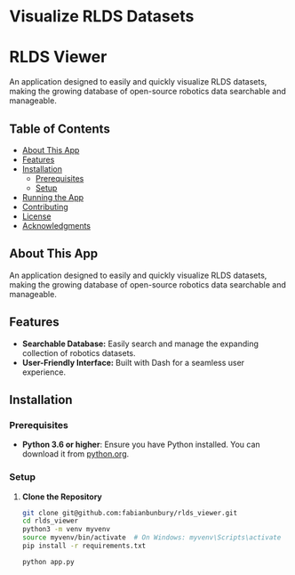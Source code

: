 # Visualize RLDS Datasets

# RLDS Viewer

An application designed to easily and quickly visualize RLDS datasets, making the growing database of open-source robotics data searchable and manageable.

## Table of Contents

- [About This App](#about-this-app)
- [Features](#features)
- [Installation](#installation)
    - [Prerequisites](#prerequisites)
    - [Setup](#setup)
- [Running the App](#running-the-app)
- [Contributing](#contributing)
- [License](#license)
- [Acknowledgments](#acknowledgments)

## About This App

An application designed to easily and quickly visualize RLDS datasets, making the growing database of open-source robotics data searchable and manageable.

## Features

- **Searchable Database:** Easily search and manage the expanding collection of robotics datasets.
- **User-Friendly Interface:** Built with Dash for a seamless user experience.

## Installation

### Prerequisites

- **Python 3.6 or higher**: Ensure you have Python installed. You can download it from [python.org](https://www.python.org/downloads/).

### Setup

1. **Clone the Repository**

     ```bash
     git clone git@github.com:fabianbunbury/rlds_viewer.git
     cd rlds_viewer
     python3 -m venv myvenv
     source myvenv/bin/activate  # On Windows: myvenv\Scripts\activate
     pip install -r requirements.txt

     python app.py
     ```

